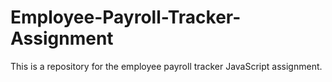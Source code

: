 # Employee-Payroll-Tracker-Assignment
This is a repository for the employee payroll tracker JavaScript assignment.
